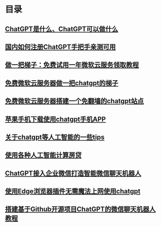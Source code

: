 # 目录

## [ChatGPT是什么、ChatGPT可以做什么](1.ChatGPT是什么、ChatGPT可以做什么.md)

## [国内如何注册ChatGPT手把手亲测可用](2.国内如何注册ChatGPT手把手亲测可用.md)

## [做一把梯子：免费试用一年微软云服务领取教程](3.做一把梯子：免费试用一年微软云服务领取教程.md)

## [免费微软云服务器做一把chatgpt的梯子](4.免费微软云服务器做一把chatgpt的梯子.md)

## [免费微软云服务器搭建一个免翻墙的chatgpt站点](5.免费微软云服务器搭建一个免翻墙的chatgpt站点.md)

## [苹果手机下载使用chatgpt手机APP](6.苹果手机下载chatgpt手机APP.md)

## [关于chatgpt等人工智能的一些tips](7.关于chatgpt等人工智能的一些tips.md)

## [使用各种人工智能计算房贷](8.使用各种人工智能计算房贷.md)

## [ChatGPT接入企业微信打造智能微信聊天机器人](9.ChatGPT接入企业微信打造智能微信.md)

## [使用Edge浏览器插件无需魔法上网使用chatgpt](10.使用Edge浏览器插件无需魔法上网使用chatgpt.md)



## [搭建基于Github开源项目ChatGPT的微信聊天机器人教程](11.搭建基于Github开源项目ChatGPT的微信聊天机器人教程.md)



